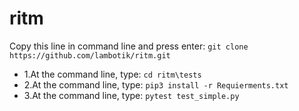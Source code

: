 # ritm
Copy this line in command line and press enter: 
```git clone https://github.com/lambotik/ritm.git```
- 1.At the command line, type: ```cd ritm\tests```
- 2.At the command line, type: ```pip3 install -r Requierments.txt```
- 3.At the command line, type: ```pytest test_simple.py```

